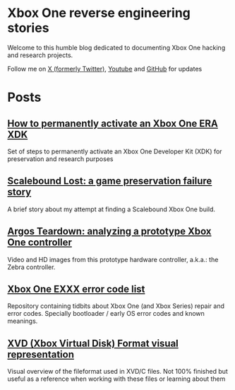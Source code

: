 # Xbox One reverse engineering stories

Welcome to this humble blog dedicated to documenting Xbox One hacking and research projects.

Follow me on [X (formerly Twitter)](https://twitter.com/TorusHyperV), [Youtube](https://www.youtube.com/@TorusHyperV) and [GitHub](https://github.com/TorusHyperV) for updates

# Posts

## [How to permanently activate an Xbox One ERA XDK](xb1-xdk-activation-trick/xb1-xdk-activation-trick.md)
Set of steps to permanently activate an Xbox One Developer Kit (XDK) for preservation and research purposes

## [Scalebound Lost: a game preservation failure story](scalebound-lost/scalebound_lost.md)
A brief story about my attempt at finding a Scalebound Xbox One build.

## [Argos Teardown: analyzing a prototype Xbox One controller](argos-teardown/argos-teardown.md)
Video and HD images from this prototype hardware controller, a.k.a.: the Zebra controller.

## [Xbox One EXXX error code list](https://github.com/TorusHyperV/XboxOne-EXXX-err-Codes)
Repository containing tidbits about Xbox One (and Xbox Series) repair and error codes. Specially bootloader / early OS error codes and known meanings.

## [XVD (Xbox Virtual Disk) Format visual representation](https://gbatemp.net/threads/release-xvd-format-visual-representation.626187/)
Visual overview of the fileformat used in XVD/C files. Not 100% finished but useful as a reference when working with these files or learning about them
